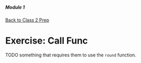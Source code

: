 ##### Module 1

[Back to Class 2 Prep](../../class2-prep)

# Exercise: Call Func

TODO something that requires them to use the `round` function.
